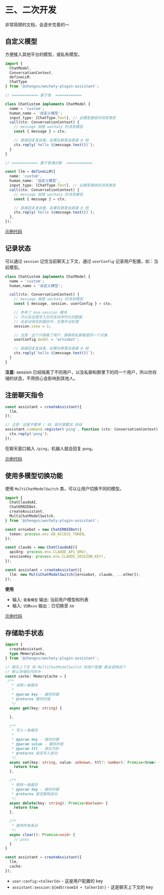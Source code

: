 # 三、二次开发

非常简陋的文档，会逐步完善的～

## 自定义模型

方便接入其他平台的模型，或私有模型。

```ts
import {
  ChatModel,
  ConversationContext,
  defineLLM,
  ChatType
} from '@zhengxs/wechaty-plugin-assistant';

// ============ 基于类  ============

class ChatCustom implements ChatModel {
  name = 'custom';
  human_name = '自定义模型';
  input_type: [ChatType.Text], // 此模型接收的消息类型
  call(ctx: ConversationContext) {
    // message 就是 wechaty 的消息模型
    const { message } = ctx;

    // 直接回复发送者，如果在群里会直接 @ 他
    ctx.reply(`hello ${message.text()}`);
  }
}

// ============ 基于普通对象  ============

const llm = defineLLM({
  name: 'custom',
  human_name: '自定义模型',
  input_type: [ChatType.Text], // 此模型接收的消息类型
  call(ctx: ConversationContext) {
    // message 就是 wechaty 的消息模型
    const { message } = ctx;

    // 直接回复发送者，如果在群里会直接 @ 他
    ctx.reply(`hello ${message.text()}`);
  },
});
```

[示例代码](../demo/llm/custom.ts)

## 记录状态

可以通过 `session` 记住当前聊天上下文，通过 `userConfig` 记录用户配置，如：当前模型。

```ts
class ChatCustom implements ChatModel {
  name = 'custom';
  human_name = '自定义模型';

  call(ctx: ConversationContext) {
    // message 就是 wechaty 的消息模型
    const { message, session, userConfig } = ctx;

    // 参考了 koa-session 模块
    // 可以在这里写入任何支持序列化的数据
    // 会自动保存到缓存中，无需手动处理
    session.view = 1;

    // 注意：这个只隔离了用户，群聊和私聊都是同一个对象
    userConfig.model = 'erniebot';

    // 直接回复发送者，如果在群里会直接 @ 他
    ctx.reply(`hello ${message.text()}`);
  }
}
```

**注意:** session 已经隔离了不同用户，以及私聊和群里下的同一个用户，所以你存储的状态，不用担心会影响到其他人。

## 注册聊天指令

```ts
const assistant = createAssistant({
  llm,
});

// 注意：这里不要带 / 线，聊天需要加 斜线
assistant.command.register('ping', function (ctx: ConversationContext) {
  ctx.reply('pong');
});
```

在聊天窗口输入 `/ping`，机器人就会回复 `pong`。

[示例代码](../demo/command.ts)

## 使用多模型切换功能

使用 `MultiChatModelSwitch` 类，可以让用户切换不同的模型。

```ts
import {
  ChatClaudeAI,
  ChatERNIEBot,
  createAssistant,
  MultiChatModelSwitch,
} from '@zhengxs/wechaty-plugin-assistant';

const erniebot = new ChatERNIEBot({
  token: process.env.EB_ACCESS_TOKEN,
});

const claude = new ChatClaudeAI({
  apiOrg: process.env.CLAUDE_API_ORG!,
  sessionKey: process.env.CLAUDE_SESSION_KEY!,
});

const assistant = createAssistant({
  llm: new MultiChatModelSwitch([erniebot, claude, ...other]),
});
```

**使用**

- 输入: `查看模型`
  输出: 当前用户模型和列表
- 输入: `切换xxx`
  输出：已切换至 xx

[示例代码](../demo/llm/multi-llms.ts)

## 存储助手状态

```ts
import {
  createAssistant,
  type MemoryCache,
} from '@zhengxs/wechaty-plugin-assistant';

// 聊天上下文 和 MultiChatModelSwitch 的用户配置 都会调用这个
// 默认存储在内存中
const cache: MemoryCache = {
 /**
   * 读取一条缓存
   *
   * @param key - 缓存的键
   * @returns 缓存的值
   */
  async get(key: string) {

  },

  /**
   * 写入一条缓存
   *
   * @param key - 缓存的键
   * @param value - 缓存的值
   * @param ttl - 单位为秒
   * @returns 是否写入成功
   */
  async set(key: string, value: unknown, ttl?: number): Promise<true> {
    return true
  },

  /**
   * 删除一条缓存
   * @param key - 缓存的键
   * @returns 是否删除成功
   */
  async delete(key: string): Promise<boolean> {
    return true
  },

  /**
   * 删除所有条目
   */
  async clear(): Promise<void> {
    // pass
  }
}

const assistant = createAssistant({
  llm,
  cache:
});
```

- `user:config:<talkerId>` - 这是用户配置的 key
- `assistant:session:${md5(roomId + talkerId)}` - 这是聊天上下文的 key
